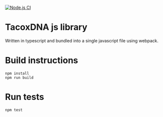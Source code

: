 [![Node.js CI](https://github.com/Akodiat/tacoxdna.js/actions/workflows/node.js.yml/badge.svg)](https://github.com/Akodiat/tacoxdna.js/actions/workflows/node.js.yml)

# TacoxDNA js library
Written in typescript and bundled into a single javascript file using webpack.

# Build instructions
```
npm install
npm run build
```

# Run tests
```
npm test
```
